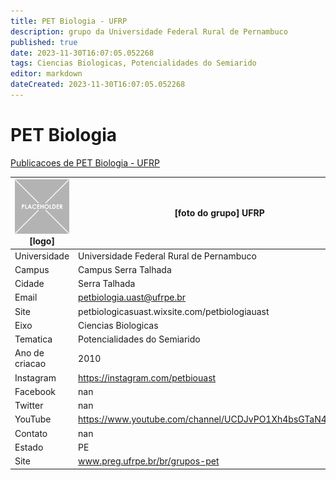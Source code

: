 ```yaml
---
title: PET Biologia - UFRP
description: grupo da Universidade Federal Rural de Pernambuco
published: true
date: 2023-11-30T16:07:05.052268
tags: Ciencias Biologicas, Potencialidades do Semiarido
editor: markdown
dateCreated: 2023-11-30T16:07:05.052268
---
```


# PET Biologia

[Publicacoes de PET Biologia - UFRP](/atividade/149PETBiologiaUFRP/feed.md)

| ![placeholder.png](/placeholder.png) [logo] | [foto do grupo] UFRP         |
| ------------------------------------------- | ------------------------------------------------- |
| Universidade                                | Universidade Federal Rural de Pernambuco      |
| Campus                                      | Campus Serra Talhada            |
| Cidade                                      | Serra Talhada             |
| Email                                       | petbiologia.uast@ufrpe.br             |
| Site                                        | petbiologicasuast.wixsite.com/petbiologiauast              |
| Eixo                                        | Ciencias Biologicas              |
| Tematica                                    | Potencialidades do Semiarido          |
| Ano de criacao                              | 2010        |
| Instagram                                   | https://instagram.com/petbiouast         |
| Facebook                                    | nan          |
| Twitter                                     | nan           |
| YouTube                                     | https://www.youtube.com/channel/UCDJvPO1Xh4bsGTaN4XURppA           |
| Contato                                     | nan         |
| Estado                                      |  PE            |
| Site                                        | www.preg.ufrpe.br/br/grupos-pet |
